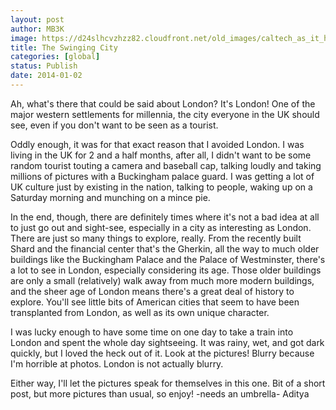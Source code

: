 ```yaml
---
layout: post
author: MB3K
image: https://d24slhcvzhzz82.cloudfront.net/old_images/caltech_as_it_happens/6a0105349b8251970b019b039bd2b8970d.jpg
title: The Swinging City 
categories: [global]
status: Publish
date: 2014-01-02
---
```


Ah, what's there that could be said about London? It's London! One of the major western settlements for millennia, the city everyone in the UK should see, even if you don't want to be seen as a tourist.

Oddly enough, it was for that exact reason that I avoided London. I was living in the UK for 2 and a half months, after all, I didn't want to be some random tourist touting a camera and baseball cap, talking loudly and taking millions of pictures with a Buckingham palace guard. I was getting a lot of UK culture just by existing in the nation, talking to people, waking up on a Saturday morning and munching on a mince pie.

In the end, though, there are definitely times where it's not a bad idea at all to just go out and sight-see, especially in a city as interesting as London. There are just so many things to explore, really. From the recently built Shard and the financial center that's the Gherkin, all the way to much older buildings like the Buckingham Palace and the Palace of Westminster, there's a lot to see in London, especially considering its age. Those older buildings are only a small (relatively) walk away from much more modern buildings, and the sheer age of London means there's a great deal of history to explore. You'll see little bits of American cities that seem to have been transplanted from London, as well as its own unique character.

I was lucky enough to have some time on one day to take a train into London and spent the whole day sightseeing. It was rainy, wet, and got dark quickly, but I loved the heck out of it. Look at the pictures! Blurry because I'm horrible at photos. London is not actually blurry.

Either way, I'll let the pictures speak for themselves in this one. Bit of a short post, but more pictures than usual, so enjoy!
-needs an umbrella-
Aditya

